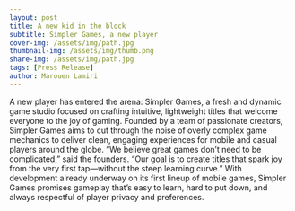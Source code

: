 ```yaml
---
layout: post
title: A new kid in the block
subtitle: Simpler Games, a new player
cover-img: /assets/img/path.jpg
thumbnail-img: /assets/img/thumb.png
share-img: /assets/img/path.jpg
tags: [Press Release]
author: Marouen Lamiri
---
```


A new player has entered the arena: Simpler Games, a fresh and dynamic game studio focused on crafting intuitive, lightweight titles that welcome everyone to the joy of gaming. Founded by a team of passionate creators, Simpler Games aims to cut through the noise of overly complex game mechanics to deliver clean, engaging experiences for mobile and casual players around the globe.
“We believe great games don’t need to be complicated,” said the founders. “Our goal is to create titles that spark joy from the very first tap—without the steep learning curve.”
With development already underway on its first lineup of mobile games, Simpler Games promises gameplay that’s easy to learn, hard to put down, and always respectful of player privacy and preferences.
